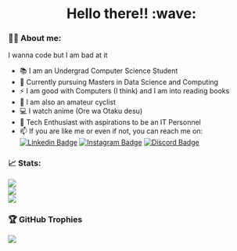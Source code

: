<h1 align="center">
  Hello there!! :wave:
</h1>



### 👨‍💻 About me:
I wanna code but I am bad at it
- 📚 I am an Undergrad Computer Science Student
- 🌱 Currently pursuing Masters in Data Science and Computing
- ⚡ I am good with Computers (I think) and I am into reading books
- 🚴 I am also an amateur cyclist
- 💻 I watch anime (Ore wa Otaku desu)
- 💪 Tech Enthusiast with aspirations to be an IT Personnel
- 📫 If you are like me or even if not, you can reach me on: [![Linkedin Badge](https://img.shields.io/badge/LinkedIn-blue?style=for-the-badge&logo=linkedin&logoColor=white)](https://www.linkedin.com/in/vidyasager-gr?lipi=urn%3Ali%3Apage%3Ad_flagship3_profile_view_base_contact_details%3BS%2BCSNApeTEuNcpNcgtorDw%3D%3D) [![Instagram Badge](https://img.shields.io/badge/Instagram-E4405F?style=for-the-badge&logo=instagram&logoColor=white)](https://www.instagram.com/vidyasager_gr/) [![Discord Badge](https://img.shields.io/badge/Discord-5865F2?style=for-the-badge&logo=discord&logoColor=white)](https://discordapp.com/users/756420583755087903)


### 📈 Stats:
  ![](https://github-readme-stats.vercel.app/api?username=vidyasager162&theme=tokyonight&hide_border=true&include_all_commits=true&count_private=true)<br/>
![](https://github-readme-streak-stats.herokuapp.com/?user=vidyasager162&theme=tokyonight&hide_border=true)<br/>
![](https://github-readme-stats.vercel.app/api/top-langs/?username=vidyasager162&theme=tokyonight&hide_border=true&include_all_commits=true&count_private=true&layout=compact)

### 🏆 GitHub Trophies
![](https://github-profile-trophy.vercel.app/?username=vidyasager162&theme=tokyonight&no-frame=true&no-bg=false&margin-w=4)
